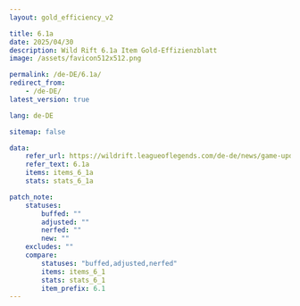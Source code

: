 ```yaml
---
layout: gold_efficiency_v2

title: 6.1a
date: 2025/04/30
description: Wild Rift 6.1a Item Gold-Effizienzblatt
image: /assets/favicon512x512.png

permalink: /de-DE/6.1a/
redirect_from: 
    - /de-DE/
latest_version: true

lang: de-DE

sitemap: false

data:
    refer_url: https://wildrift.leagueoflegends.com/de-de/news/game-updates/wild-rift-patch-notes-6-1a/
    refer_text: 6.1a
    items: items_6_1a
    stats: stats_6_1a

patch_note:
    statuses:
        buffed: ""
        adjusted: ""
        nerfed: ""
        new: ""
    excludes: ""
    compare:
        statuses: "buffed,adjusted,nerfed"
        items: items_6_1
        stats: stats_6_1
        item_prefix: 6.1
---
```

